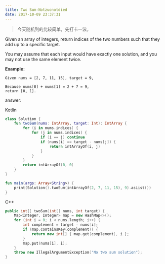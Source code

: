 ```yaml
---
title: Two Sum-Notzuonotdied
date: 2017-10-09 23:37:31
---
```


> 今天随机到的比较简单，先打卡一波。

Given an array of integers, return indices of the two numbers such that they add up to a specific target.

You may assume that each input would have exactly one solution, and you may not use the same element twice.

**Example:**

```
Given nums = [2, 7, 11, 15], target = 9,

Because nums[0] + nums[1] = 2 + 7 = 9,
return [0, 1].
```

answer:

Kotlin
``` kotlin
class Solution {
    fun twoSum(nums: IntArray, target: Int): IntArray {
        for (i in nums.indices) {
            for (j in nums.indices) {
                if (i == j) continue
                if (nums[i] == target - nums[j]) {
                    return intArrayOf(i, j)
                }
            }
        }
        return intArrayOf(0, 0)
    }
}

fun main(args: Array<String>) {
    print(Solution().twoSum(intArrayOf(2, 7, 11, 15), 9).asList())
}

```

C++
``` c++
public int[] twoSum(int[] nums, int target) {
    Map<Integer, Integer> map = new HashMap<>();
    for (int i = 0; i < nums.length; i++) {
        int complement = target - nums[i];
        if (map.containsKey(complement)) {
            return new int[] { map.get(complement), i };
        }
        map.put(nums[i], i);
    }
    throw new IllegalArgumentException("No two sum solution");
}
```
